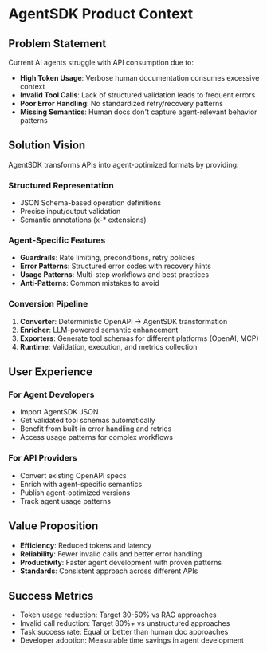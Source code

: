 # AgentSDK Product Context

## Problem Statement

Current AI agents struggle with API consumption due to:

- **High Token Usage**: Verbose human documentation consumes excessive context
- **Invalid Tool Calls**: Lack of structured validation leads to frequent errors
- **Poor Error Handling**: No standardized retry/recovery patterns
- **Missing Semantics**: Human docs don't capture agent-relevant behavior patterns

## Solution Vision

AgentSDK transforms APIs into agent-optimized formats by providing:

### Structured Representation

- JSON Schema-based operation definitions
- Precise input/output validation
- Semantic annotations (x-\* extensions)

### Agent-Specific Features

- **Guardrails**: Rate limiting, preconditions, retry policies
- **Error Patterns**: Structured error codes with recovery hints
- **Usage Patterns**: Multi-step workflows and best practices
- **Anti-Patterns**: Common mistakes to avoid

### Conversion Pipeline

1. **Converter**: Deterministic OpenAPI → AgentSDK transformation
2. **Enricher**: LLM-powered semantic enhancement
3. **Exporters**: Generate tool schemas for different platforms (OpenAI, MCP)
4. **Runtime**: Validation, execution, and metrics collection

## User Experience

### For Agent Developers

- Import AgentSDK JSON
- Get validated tool schemas automatically
- Benefit from built-in error handling and retries
- Access usage patterns for complex workflows

### For API Providers

- Convert existing OpenAPI specs
- Enrich with agent-specific semantics
- Publish agent-optimized versions
- Track agent usage patterns

## Value Proposition

- **Efficiency**: Reduced tokens and latency
- **Reliability**: Fewer invalid calls and better error handling
- **Productivity**: Faster agent development with proven patterns
- **Standards**: Consistent approach across different APIs

## Success Metrics

- Token usage reduction: Target 30-50% vs RAG approaches
- Invalid call reduction: Target 80%+ vs unstructured approaches
- Task success rate: Equal or better than human doc approaches
- Developer adoption: Measurable time savings in agent development
